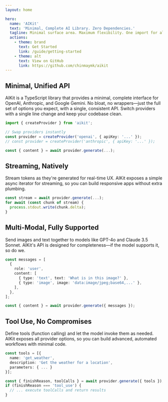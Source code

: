 ```yaml
---
layout: home

hero:
  name: 'AIKit'
  text: 'Minimal, Complete AI Library. Zero Dependencies.'
  tagline: Minimal surface area. Maximum flexibility. One import for all major LLMs.
  actions:
    - theme: brand
      text: Get Started
      link: /guide/getting-started
    - theme: alt
      text: View on GitHub
      link: https://github.com/chinmaymk/aikit
---
```


## Minimal, Unified API

AIKit is a TypeScript library that provides a minimal, complete interface for OpenAI, Anthropic, and Google Gemini. No bloat, no wrappers—just the full set of options you expect, with a single, consistent API. Switch providers with a single line change and keep your codebase clean.

```ts
import { createProvider } from 'aikit';

// Swap providers instantly
const provider = createProvider('openai', { apiKey: '...' });
// const provider = createProvider('anthropic', { apiKey: '...' });

const { content } = await provider.generate(...);
```

## Streaming, Natively

Stream tokens as they're generated for real-time UX. AIKit exposes a simple async iterator for streaming, so you can build responsive apps without extra plumbing.

```ts
const stream = await provider.generate(...);
for await (const chunk of stream) {
  process.stdout.write(chunk.delta);
}
```

## Multi-Modal, Fully Supported

Send images and text together to models like GPT-4o and Claude 3.5 Sonnet. AIKit's API is designed for completeness—if the model supports it, so do we.

```ts
const messages = [
  {
    role: 'user',
    content: [
      { type: 'text', text: 'What is in this image?' },
      { type: 'image', image: 'data:image/jpeg;base64,...' },
    ],
  },
];

const { content } = await provider.generate({ messages });
```

## Tool Use, No Compromises

Define tools (function calling) and let the model invoke them as needed. AIKit exposes all provider options, so you can build advanced, automated workflows with minimal code.

```ts
const tools = [{
  name: 'get_weather',
  description: 'Get the weather for a location',
  parameters: { ... }
}];

const { finishReason, toolCalls } = await provider.generate({ tools });
if (finishReason === 'tool_use') {
  // ... execute toolCalls and return results
}
```
